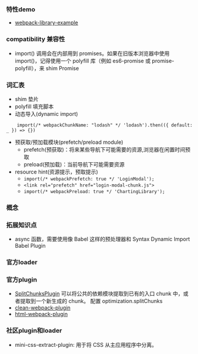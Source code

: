 
### 特性demo

+ [webpack-library-example](https://github.com/kalcifer/webpack-library-example)

### compatibility 兼容性

+ import() 调用会在内部用到 promises。如果在旧版本浏览器中使用 import()，记得使用一个 polyfill 库（例如 es6-promise 或 promise-polyfill），来 shim Promise

### 词汇表

+ shim 垫片
+ polyfill 填充脚本
+ 动态导入(dynamic import) 
```
    import(/* webpackChunkName: "lodash" */ 'lodash').then(({ default: _ }) => {})
```
+ 预获取/预加载模块(prefetch/preload module)
    + prefetch(预获取)：将来某些导航下可能需要的资源,浏览器在闲置时间预取 
    + preload(预加载)：当前导航下可能需要资源
+ resource hint(资源提示，预取提示)
    + ``` import(/* webpackPrefetch: true */ 'LoginModal'); ```
    + ``` <link rel="prefetch" href="login-modal-chunk.js"> ```
    + ``` import(/* webpackPreload: true */ 'ChartingLibrary'); ```


### 概念


### 拓展知识点

+ async 函数，需要使用像 Babel 这样的预处理器和 Syntax Dynamic Import Babel Plugin


### 官方loader
### 官方plugin

+ [SplitChunksPlugin](https://webpack.docschina.org/plugins/split-chunks-plugin) 可以将公共的依赖模块提取到已有的入口 chunk 中，或者提取到一个新生成的 chunk。 配置 optimization.splitChunks
+ [clean-webpack-plugin]()
+ [html-webpack-plugin]()


### 社区plugin和loader

+ mini-css-extract-plugin: 用于将 CSS 从主应用程序中分离。
